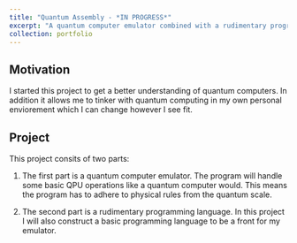 ```yaml
---
title: "Quantum Assembly - *IN PROGRESS*"
excerpt: "A quantum computer emulator combined with a rudimentary programming language. <br/><img src='/images/quantum_chip_dalle_500x500.jpg'>Quantum Chip, made by dall-e"
collection: portfolio
---
```


Motivation
----
I started this project to get a better understanding of quantum computers. In addition it allows me to tinker with quantum computing in my own personal enviorement which I can change however I see fit.

Project
----
This project consits of two parts:

1. The first part is a quantum computer emulator. The program will handle some basic QPU operations like a quantum computer would. This means the program has to adhere to physical rules from the quantum scale. 

1. The second part is a rudimentary programming language. In this project I will also construct a basic programming language to be a front for my emulator. 
